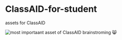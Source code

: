 # ClassAID-for-student
assets for ClassAID

![most importaant asset of ClassAID brainstroming 😸 ](https://github.com/aratheunseen/ClassAID-for-student/assets/62181222/7cdbc1c4-9a4a-411a-a143-0b5fb8f17423)

